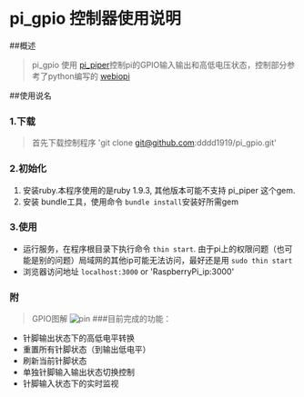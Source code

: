 pi_gpio 控制器使用说明
=======
##概述
> pi_gpio 使用 [pi_piper](https://github.com/jwhitehorn/pi_piper)控制pi的GPIO输入输出和高低电压状态，控制部分参考了python编写的 [webiopi](https://github.com/ganadist/webiopi)

##使用说名

### 1.下载
> 首先下载控制程序 'git clone git@github.com:dddd1919/pi_gpio.git'

### 2.初始化
1. 安装ruby.本程序使用的是ruby 1.9.3, 其他版本可能不支持 pi_piper 这个gem.
2. 安装 bundle工具，使用命令 `bundle install`安装好所需gem

### 3.使用
- 运行服务，在程序根目录下执行命令 `thin start`. 由于pi上的权限问题（也可能是别的问题）局域网的其他ip可能无法访问，最好还是用 `sudo thin start`
- 浏览器访问地址 `localhost:3000` or 'RaspberryPi_ip:3000'

### 附
> GPIO图解 ![pin](http://www.cl.cam.ac.uk/projects/raspberrypi/tutorials/turing-machine/pi_gpio.jpg)
> ###目前完成的功能：

- 针脚输出状态下的高低电平转换
- 重置所有针脚状态（到输出低电平）
- 刷新当前针脚状态
- 单独针脚输入输出状态切换控制
- 针脚输入状态下的实时监视
